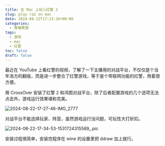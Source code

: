 ```yaml
---
title: 在 Mac 上玩儿红警 2
slug: play ra2 on mac
date: 2024-08-22T17:23:26+08:00
categories:
  - 青梅煮酒
tags:
  - 游戏
  - mac
  - 红警
toc: false
draft: false
---
```


最近在 YouTube 上看红警的视频，了解了一下主播用的对战平台，不仅仅是个当年浩方的翻版，而是进一步整合了红警游戏，等于是个带联网功能的红警，用着很方便。

用 CrossOver 安装了红警 2 和鸿图对战平台，除了后者配置游戏的几个选项无法点击外，游戏运行效果堪称完美。

![2024-08-22-17-27-46-IMG_2777](https://raw.githubusercontent.com/xbot/image-hosting/master/blog/2024-08-22-17-27-46-IMG_2777.jpeg)

对战平台不能选择玩家、阵营，虽然游戏运行没问题，可玩性大打折扣。

![2024-08-22-17-34-53-1531724315569_.pic](https://raw.githubusercontent.com/xbot/image-hosting/master/blog/2024-08-22-17-34-53-1531724315569_.pic.jpeg)

安装过程很简单，安装完程序在 wine 的设置里把 ddraw 加上就行。
